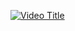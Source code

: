 [![Video Title](http://img.youtube.com/vi/VIDEO_ID/0.jpg)](http://www.youtube.com/watch?v=OM4e_2r-bi0)
